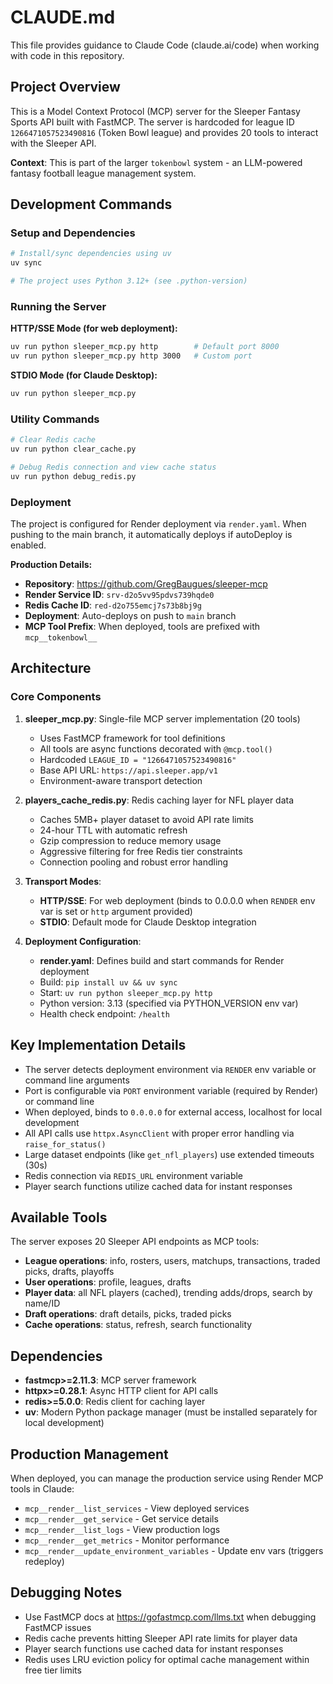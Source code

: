 # CLAUDE.md

This file provides guidance to Claude Code (claude.ai/code) when working with code in this repository.

## Project Overview

This is a Model Context Protocol (MCP) server for the Sleeper Fantasy Sports API built with FastMCP. The server is hardcoded for league ID `1266471057523490816` (Token Bowl league) and provides 20 tools to interact with the Sleeper API.

**Context**: This is part of the larger `tokenbowl` system - an LLM-powered fantasy football league management system. 

## Development Commands

### Setup and Dependencies
```bash
# Install/sync dependencies using uv
uv sync

# The project uses Python 3.12+ (see .python-version)
```

### Running the Server

**HTTP/SSE Mode (for web deployment):**
```bash
uv run python sleeper_mcp.py http        # Default port 8000
uv run python sleeper_mcp.py http 3000   # Custom port
```

**STDIO Mode (for Claude Desktop):**
```bash
uv run python sleeper_mcp.py
```

### Utility Commands
```bash
# Clear Redis cache
uv run python clear_cache.py

# Debug Redis connection and view cache status
uv run python debug_redis.py
```

### Deployment

The project is configured for Render deployment via `render.yaml`. When pushing to the main branch, it automatically deploys if autoDeploy is enabled.

**Production Details:**
- **Repository**: https://github.com/GregBaugues/sleeper-mcp
- **Render Service ID**: `srv-d2o5vv95pdvs739hqde0`
- **Redis Cache ID**: `red-d2o755emcj7s73b8bj9g`
- **Deployment**: Auto-deploys on push to `main` branch
- **MCP Tool Prefix**: When deployed, tools are prefixed with `mcp__tokenbowl__`

## Architecture

### Core Components

1. **sleeper_mcp.py**: Single-file MCP server implementation (20 tools)
   - Uses FastMCP framework for tool definitions
   - All tools are async functions decorated with `@mcp.tool()`
   - Hardcoded `LEAGUE_ID = "1266471057523490816"`
   - Base API URL: `https://api.sleeper.app/v1`
   - Environment-aware transport detection

2. **players_cache_redis.py**: Redis caching layer for NFL player data
   - Caches 5MB+ player dataset to avoid API rate limits
   - 24-hour TTL with automatic refresh
   - Gzip compression to reduce memory usage
   - Aggressive filtering for free Redis tier constraints
   - Connection pooling and robust error handling

3. **Transport Modes**:
   - **HTTP/SSE**: For web deployment (binds to 0.0.0.0 when `RENDER` env var is set or `http` argument provided)
   - **STDIO**: Default mode for Claude Desktop integration

4. **Deployment Configuration**:
   - **render.yaml**: Defines build and start commands for Render deployment
   - Build: `pip install uv && uv sync`
   - Start: `uv run python sleeper_mcp.py http`
   - Python version: 3.13 (specified via PYTHON_VERSION env var)
   - Health check endpoint: `/health`

## Key Implementation Details

- The server detects deployment environment via `RENDER` env variable or command line arguments
- Port is configurable via `PORT` environment variable (required by Render) or command line
- When deployed, binds to `0.0.0.0` for external access, localhost for local development
- All API calls use `httpx.AsyncClient` with proper error handling via `raise_for_status()`
- Large dataset endpoints (like `get_nfl_players`) use extended timeouts (30s)
- Redis connection via `REDIS_URL` environment variable
- Player search functions utilize cached data for instant responses

## Available Tools

The server exposes 20 Sleeper API endpoints as MCP tools:
- **League operations**: info, rosters, users, matchups, transactions, traded picks, drafts, playoffs
- **User operations**: profile, leagues, drafts
- **Player data**: all NFL players (cached), trending adds/drops, search by name/ID
- **Draft operations**: draft details, picks, traded picks
- **Cache operations**: status, refresh, search functionality

## Dependencies

- **fastmcp>=2.11.3**: MCP server framework
- **httpx>=0.28.1**: Async HTTP client for API calls
- **redis>=5.0.0**: Redis client for caching layer
- **uv**: Modern Python package manager (must be installed separately for local development)

## Production Management

When deployed, you can manage the production service using Render MCP tools in Claude:
- `mcp__render__list_services` - View deployed services
- `mcp__render__get_service` - Get service details
- `mcp__render__list_logs` - View production logs
- `mcp__render__get_metrics` - Monitor performance
- `mcp__render__update_environment_variables` - Update env vars (triggers redeploy)

## Debugging Notes

- Use FastMCP docs at https://gofastmcp.com/llms.txt when debugging FastMCP issues
- Redis cache prevents hitting Sleeper API rate limits for player data
- Player search functions use cached data for instant responses
- Redis uses LRU eviction policy for optimal cache management within free tier limits